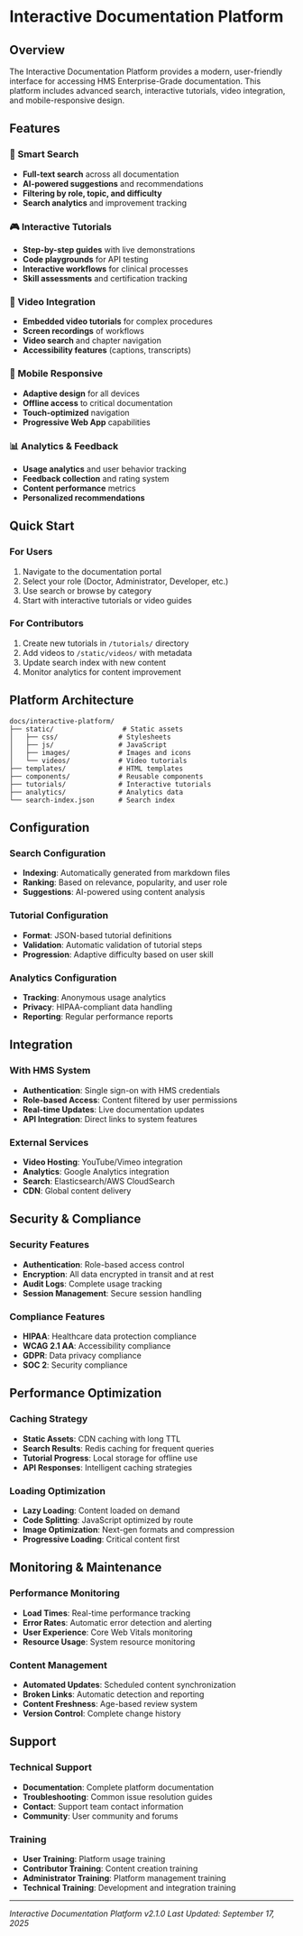 # Interactive Documentation Platform

## Overview

The Interactive Documentation Platform provides a modern, user-friendly interface for accessing HMS Enterprise-Grade documentation. This platform includes advanced search, interactive tutorials, video integration, and mobile-responsive design.

## Features

### 🎯 Smart Search
- **Full-text search** across all documentation
- **AI-powered suggestions** and recommendations
- **Filtering by role, topic, and difficulty**
- **Search analytics** and improvement tracking

### 🎮 Interactive Tutorials
- **Step-by-step guides** with live demonstrations
- **Code playgrounds** for API testing
- **Interactive workflows** for clinical processes
- **Skill assessments** and certification tracking

### 🎥 Video Integration
- **Embedded video tutorials** for complex procedures
- **Screen recordings** of workflows
- **Video search** and chapter navigation
- **Accessibility features** (captions, transcripts)

### 📱 Mobile Responsive
- **Adaptive design** for all devices
- **Offline access** to critical documentation
- **Touch-optimized** navigation
- **Progressive Web App** capabilities

### 📊 Analytics & Feedback
- **Usage analytics** and user behavior tracking
- **Feedback collection** and rating system
- **Content performance** metrics
- **Personalized recommendations**

## Quick Start

### For Users
1. Navigate to the documentation portal
2. Select your role (Doctor, Administrator, Developer, etc.)
3. Use search or browse by category
4. Start with interactive tutorials or video guides

### For Contributors
1. Create new tutorials in `/tutorials/` directory
2. Add videos to `/static/videos/` with metadata
3. Update search index with new content
4. Monitor analytics for content improvement

## Platform Architecture

```
docs/interactive-platform/
├── static/                 # Static assets
│   ├── css/               # Stylesheets
│   ├── js/                # JavaScript
│   ├── images/            # Images and icons
│   └── videos/            # Video tutorials
├── templates/             # HTML templates
├── components/            # Reusable components
├── tutorials/             # Interactive tutorials
├── analytics/             # Analytics data
└── search-index.json      # Search index
```

## Configuration

### Search Configuration
- **Indexing**: Automatically generated from markdown files
- **Ranking**: Based on relevance, popularity, and user role
- **Suggestions**: AI-powered using content analysis

### Tutorial Configuration
- **Format**: JSON-based tutorial definitions
- **Validation**: Automatic validation of tutorial steps
- **Progression**: Adaptive difficulty based on user skill

### Analytics Configuration
- **Tracking**: Anonymous usage analytics
- **Privacy**: HIPAA-compliant data handling
- **Reporting**: Regular performance reports

## Integration

### With HMS System
- **Authentication**: Single sign-on with HMS credentials
- **Role-based Access**: Content filtered by user permissions
- **Real-time Updates**: Live documentation updates
- **API Integration**: Direct links to system features

### External Services
- **Video Hosting**: YouTube/Vimeo integration
- **Analytics**: Google Analytics integration
- **Search**: Elasticsearch/AWS CloudSearch
- **CDN**: Global content delivery

## Security & Compliance

### Security Features
- **Authentication**: Role-based access control
- **Encryption**: All data encrypted in transit and at rest
- **Audit Logs**: Complete usage tracking
- **Session Management**: Secure session handling

### Compliance Features
- **HIPAA**: Healthcare data protection compliance
- **WCAG 2.1 AA**: Accessibility compliance
- **GDPR**: Data privacy compliance
- **SOC 2**: Security compliance

## Performance Optimization

### Caching Strategy
- **Static Assets**: CDN caching with long TTL
- **Search Results**: Redis caching for frequent queries
- **Tutorial Progress**: Local storage for offline use
- **API Responses**: Intelligent caching strategies

### Loading Optimization
- **Lazy Loading**: Content loaded on demand
- **Code Splitting**: JavaScript optimized by route
- **Image Optimization**: Next-gen formats and compression
- **Progressive Loading**: Critical content first

## Monitoring & Maintenance

### Performance Monitoring
- **Load Times**: Real-time performance tracking
- **Error Rates**: Automatic error detection and alerting
- **User Experience**: Core Web Vitals monitoring
- **Resource Usage**: System resource monitoring

### Content Management
- **Automated Updates**: Scheduled content synchronization
- **Broken Links**: Automatic detection and reporting
- **Content Freshness**: Age-based review system
- **Version Control**: Complete change history

## Support

### Technical Support
- **Documentation**: Complete platform documentation
- **Troubleshooting**: Common issue resolution guides
- **Contact**: Support team contact information
- **Community**: User community and forums

### Training
- **User Training**: Platform usage training
- **Contributor Training**: Content creation training
- **Administrator Training**: Platform management training
- **Technical Training**: Development and integration training

---

*Interactive Documentation Platform v2.1.0*
*Last Updated: September 17, 2025*